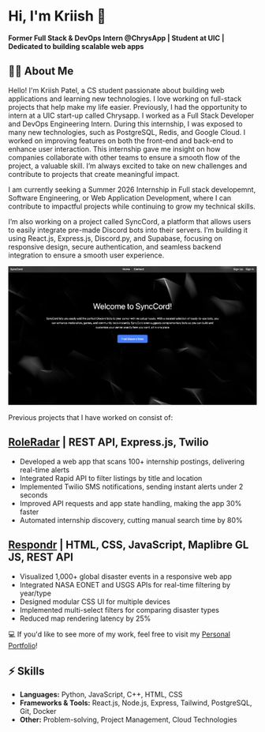 # Hi, I'm Kriish 👋

**Former Full Stack & DevOps Intern @ChrysApp | Student at UIC | Dedicated to building scalable web apps**

## 🧑‍💻 About Me
Hello! I'm Kriish Patel, a CS student passionate about building web applications and learning new technologies. I love working on full-stack projects that help make my life easier. Previously, I had the opportunity to intern at a UIC start-up called Chrysapp. I worked as a Full Stack Developer and DevOps Engineering Intern.
During this internship, I was exposed to many new technologies, such as PostgreSQL, Redis, and Google Cloud. I worked on improving features on both the front-end and back-end to enhance user interaction. This internship gave me insight
on how companies collaborate with other teams to ensure a smooth flow of the project, a valuable skill. I’m always excited to take on new challenges and contribute to projects that create meaningful impact. 

I am currently seeking a Summer 2026 Internship in Full stack developemnt, Software Engineering, or Web Application Development, where I can contribute to impactful projects while continuing to grow my technical skills. 

I’m also working on a project called SyncCord, a platform that allows users to easily integrate pre-made Discord bots into their servers. I’m building it using React.js, Express.js, Discord.py, and Supabase, focusing on responsive design, secure authentication, and seamless backend integration to ensure a smooth user experience.

![Project](syncCord.png)

Previous projects that I have worked on consist of: 

## [RoleRadar](https://github.com/kriishp1/internship-notifications) | REST API, Express.js, Twilio
- Developed a web app that scans 100+ internship postings, delivering real-time alerts
- Integrated Rapid API to filter listings by title and location
- Implemented Twilio SMS notifications, sending instant alerts under 2 seconds
- Improved API requests and app state handling, making the app 30% faster
- Automated internship discovery, cutting manual search time by 80%


## [Respondr](https://github.com/kriishp1/disaster-map) | HTML, CSS, JavaScript, Maplibre GL JS, REST API

- Visualized 1,000+ global disaster events in a responsive web app
- Integrated NASA EONET and USGS APIs for real-time filtering by year/type
- Designed modular CSS UI for multiple devices
- Implemented multi-select filters for comparing disaster types
- Reduced map rendering latency by 25%

💻 If you'd like to see more of my work, feel free to visit my [Personal Portfolio](https://portfolio-z9aj-a9iza5eqc-kriishp11s-projects.vercel.app/)!


## ⚡ Skills
- **Languages:** Python, JavaScript, C++, HTML, CSS  
- **Frameworks & Tools:** React.js, Node.js, Express, Tailwind, PostgreSQL, Git, Docker  
- **Other:** Problem-solving, Project Management, Cloud Technologies








